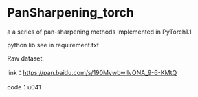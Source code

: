 # PanSharpening_torch

a a series of pan-sharpening methods implemented in PyTorch1.1

python lib see in requirement.txt

Raw dataset:

link：https://pan.baidu.com/s/190MywbwIlvONA_9-6-KMtQ 

code：u041 